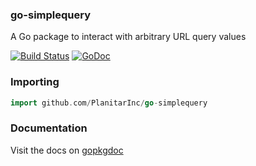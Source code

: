 ### go-simplequery

A Go package to interact with arbitrary URL query values

[![Build Status](https://secure.travis-ci.org/PlanitarInc/go-simplequery.png)](http://travis-ci.org/PlanitarInc/go-simplequery)
[![GoDoc](https://godoc.org/github.com/PlanitarInc/go-simplequery?status.png)](http://godoc.org/github.com/PlanitarInc/go-simplequery)


### Importing

```go
import github.com/PlanitarInc/go-simplequery
```

### Documentation

Visit the docs on [gopkgdoc](http://godoc.org/github.com/PlanitarInc/go-simplequery)
